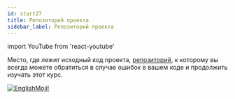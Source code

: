 ```yaml
---
id: start27
title: Репозиторий проекта
sidebar_label: Репозиторий проекта
---
```


import YouTube from 'react-youtube'

Место, где лежит исходный код проекта, [репозиторий](https://github.com/react-native-village/react-native-init), к которому вы всегда можете обратиться в случае ошибок в вашем коде и продолжить изучать этот курс.

<YouTube videoId='Uqhh9l_ImLg' />

[![EnglishMoji!](/img/logo/NeuroCoder.png)](https://vk.com/neurocoder)
